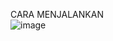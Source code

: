 CARA MENJALANKAN  
![image](https://github.com/user-attachments/assets/7761a759-ea42-4762-adbc-d3c0d26de418)
